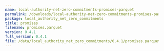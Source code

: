```yaml
---
name: local-authority-net-zero-commitments-promises-parquet
permalink: /downloads/local-authority-net-zero-commitments-promises-parquet/0_4_1
package: local_authority_net_zero_commitments
title: promises
filename: promises.parquet
version: 0.4.1
full_version: 0.4.1
file: /data/local_authority_net_zero_commitments/0.4.1/promises.parquet
---
```

